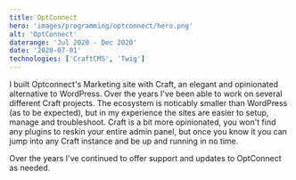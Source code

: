 ```yaml
---
title: OptConnect
hero: 'images/programming/optconnect/hero.png'
alt: 'OptConnect'
daterange: 'Jul 2020 - Dec 2020'
date: '2020-07-01'
technologies: ['CraftCMS', 'Twig']
---
```


I built Optconnect's Marketing site with Craft, an elegant and opinionated alternative to WordPress. Over the 
years I've been able to work on several different Craft projects. The ecosystem is noticably smaller than 
WordPress (as to be expected), but in my experience the sites are easier to setup, manage and troubleshoot.
Craft is a bit more opinionated, you won't find any plugins to reskin your entire admin panel, but once you
know it you can jump into any Craft instance and be up and running in no time.

Over the years I've continued to offer support and updates to OptConnect as needed.